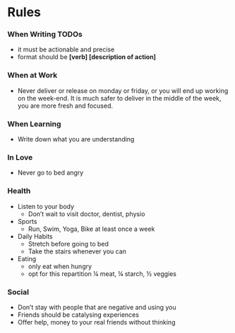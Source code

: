 # Rules

### When Writing TODOs

   * it must be actionable and precise
   * format should be __[verb] [description of action]__


### When at Work

   * Never deliver or release on monday or friday, or you will end up working on the week-end. It is much safer to deliver in the middle of the week, you are more fresh and focused.


### When Learning

   * Write down what you are understanding


### In Love

   * Never go to bed angry


### Health

   * Listen to your body
      * Don’t wait to visit doctor, dentist, physio
   * Sports
      * Run, Swim, Yoga, Bike at least once a week
   * Daily Habits
      * Stretch before going to bed
      * Take the stairs whenever you can
   * Eating
      * only eat when hungry
      * opt for this repartition ¼ meat, ¼ starch, ½ veggies


### Social

   * Don’t stay with people that are negative and using you
   * Friends should be catalysing experiences
   * Offer help, money to your real friends without thinking

